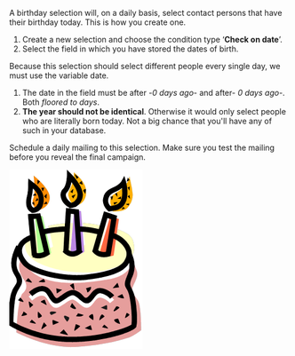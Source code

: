 A birthday selection will, on a daily basis, select contact persons that
have their birthday today. This is how you create one.

1.  Create a new selection and choose the condition type ‘**Check on
    date**’.
2.  Select the field in which you have stored the dates of birth.

Because this selection should select different people every single day,
we must use the variable date.

1.  The date in the field must be after -*0 days ago*- and after- *0
    days ago*-. Both *floored to days*.
2.  **The year should not be identical**. Otherwise it would only select
    people who are literally born today. Not a big chance that you'll
    have any of such in your database.

Schedule a daily mailing to this selection. Make sure you test the
mailing before you reveal the final campaign.

![cake](../images/cake.png)
